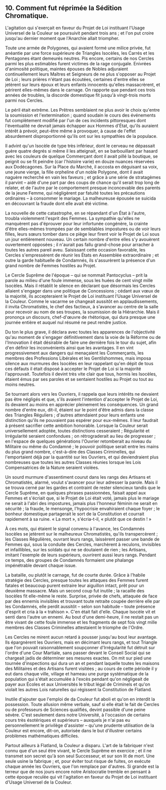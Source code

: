 ## 10. Comment fut réprimée la Sédition Chromatique.

L'agitation qui s'exerçait en faveur du Projet de Loi instituant l'Usage Universel de la Couleur se poursuivit pendant trois ans ; et l'on put croire jusqu'au dernier moment que l'Anarchie allait triompher.

Toute une armée de Polygones, qui avaient formé une milice privée, fut anéantie par une force supérieure de Triangles Isocèles, les Carrés et les Pentagones étant demeurés neutres. Pis encore, certains de nos Cercles parmi les plus estimables furent victimes de la rage conjugale. Enivrées d'animosité politique, maintes épouses de Nobles adjuraient continuellement leurs Maîtres et Seigneurs de ne plus s'opposer au Projet de Loi ; leurs prières n'étant pas écoutées, certaines d'entre elles se jetèrent sur leurs époux et leurs enfants innocents qu'elles massacrèrent, et périrent elles-mêmes dans le carnage. On rapporte que pendant ces trois années de troubles, la discorde domestique fit jusqu'à vingt-trois morts parmi nos Cercles.

Le péril était extrême. Les Prêtres semblaient ne plus avoir le choix qu'entre la soumission et l'extermination ; quand soudain le cours des événements fut complètement modifié par l'un de ces incidents pittoresques dont l'éventualité ne devrait jamais échapper aux Hommes d'État, qu'ils auraient intérêt à prévoir, peut-être même à provoquer, à cause de l'effet absurdement disproportionné qu'ils ont sur les sympathies de la populace.

Il advint qu'un Isocèle de type très inférieur, dont le cerveau ne dépassait guère quatre degrés si même il les atteignait, en se barbouillant par hasard avec les couleurs de quelque Commerçant dont il avait pillé la boutique, se peignit ou se fit peindre (car l'histoire varie) en douze nuances réservées aux Dodécagones. Sur la Place du Marché, il accosta en déguisant sa voix, une jeune vierge, la fille orpheline d'un noble Polygone, dont il avait naguère recherché en vain les faveurs ; et grâce à une série de stratagèmes il parvint – aidé d'une part par des coups de chance qu'il serait trop long de relater, et de l'autre par le comportement presque inconcevable des parents de la jeune Femme, qui négligèrent par fatuité toutes les précautions ordinaires – à consommer le mariage. La malheureuse épousée se suicida en découvrant la fraude dont elle avait été victime.

La nouvelle de cette catastrophe, en se répandant d'un État à l'autre, troubla violemment l'esprit des Femmes. La sympathie qu'elles ne manquèrent pas d'éprouver pour leur infortunée congénère, la crainte d'être elles-mêmes trompées par de semblables impostures ou de voir leurs filles, leurs sœurs tomber dans ce piège leur firent voir le Projet de Loi sous un jour entièrement nouveau. Un certain nombre d'entre elles s'y avouèrent ouvertement opposées ; il n'aurait pas fallu grand-chose pour arracher à toutes les autres pareil aveu. Saisissant cette occasion favorable, les Cercles s'empressèrent de réunir les États en Assemblée extraordinaire ; et outre la garde habituelle de Condamnés, ils s'assurèrent la présence d'un grand nombre de Femmes hostiles au Projet.

Le Cercle Suprême de l'époque – qui se nommait Pantocyclus – prit la parole au milieu d'une foule immense, sous les huées de cent vingt mille Isocèles. Mais il rétablit le silence en déclarant que désormais les Cercles allaient s'engager dans une politique de Concessions ; cédant aux vœux de la majorité, ils accepteraient le Projet de Loi instituant l'Usage Universel de la Couleur. Comme le vacarme se changeait aussitôt en applaudissements, il invita Chromatistès, le chef des factieux, à s'avancer au centre de la salle pour recevoir au nom de ses troupes, la soumission de la Hiérarchie. Mais il prononça un discours, chef-d'œuvre de rhétorique, qui dura presque une journée entière et auquel nul résumé ne peut rendre justice.

Du ton le plus grave, il déclara avec toutes les apparences de l'objectivité qu'au moment de s'engager définitivement dans la voie de la Réforme ou de l'Innovation il était désirable de faire une dernière fois le tour du sujet, afin d'en définir les inconvénients ainsi que les avantages. Il en vint progressivement aux dangers qui menaçaient les Commerçants, les membres des Professions Libérales et les Gentilshommes, mais imposa silence aux murmures des Isocèles en leur rappelant qu'en dépit de tous ces défauts il était disposé à accepter le Projet de Loi si la majorité l'approuvait. Toutefois il devint très vite clair que tous, hormis les Isocèles, étaient émus par ses paroles et se sentaient hostiles au Projet ou tout au moins neutres.

Se tournant alors vers les Ouvriers, il rappela que leurs intérêts ne devaient pas être négligés et que, s'ils avaient l'intention d'accepter le Projet de Loi, ils devaient au moins en apprécier pleinement les conséquences. Un grand nombre d'entre eux, dit-il, étaient sur le point d'être admis dans la classe des Triangles Réguliers ; d'autres attendaient pour leurs enfants une distinction qu'ils ne pouvaient pas espérer pour eux-mêmes. Il leur faudrait à présent sacrifier cette ambition honorable. Lorsque la Couleur serait universellement adoptée, toutes distinctions cesseraient ; Régularité et Irrégularité seraient confondues ; on rétrograderait au lieu de progresser ; en l'espace de quelques générations l'Ouvrier retomberait au niveau du Militaire ou même du Condamné ; le pouvoir politique serait entre les mains du plus grand nombre, c'est-à-dire des Classes Criminelles, qui l'emportaient déjà par la quantité sur les Ouvriers, et qui deviendraient plus nombreuses que toutes les autres Classes réunies lorsque les Lois Compensatrices de la Nature seraient violées.

Un sourd murmure d'assentiment courut dans les rangs des Artisans et Chromatistès, alarmé, voulut s'avancer pour leur adresser la parole. Mais il se trouva cerné par les gardes et contraint de rester silencieux tandis que le Cercle Suprême, en quelques phrases passionnées, faisait appel aux Femmes et s'écriait que, si le Projet de Loi était voté, jamais plus le mariage ne serait à l'abri des impostures, jamais plus l'honneur féminin ne serait en sécurité ; la fraude, le mensonge, l'hypocrisie envahiraient chaque foyer ; le bonheur domestique partagerait le sort de la Constitution et courrait rapidement à sa ruine. « La mort », s'écria-t-il, « plutôt que ce destin ! »

À ces mots, qui étaient le signal convenu à l'avance, les Condamnés Isocèles se jetèrent sur le malheureux Chromatistès, qu'ils transpercèrent ; les Classes Régulières, ouvrant leurs rangs, laissèrent passer une bande de Femmes qui, sous la conduite des Cercles, marchèrent à reculons, invisibles et infaillibles, sur les soldats qui ne se doutaient de rien ; les Artisans, imitant l'exemple de leurs supérieurs, ouvrirent aussi leurs rangs. Pendant ce temps, des groupes de Condamnés formaient une phalange impénétrable devant chaque issue.

La bataille, ou plutôt le carnage, fut de courte durée. Grâce à l'habile stratégie des Cercles, presque toutes les attaques des Femmes furent fatales et beaucoup purent extraire leur aiguillon intact, prêt pour un deuxième massacre. Mais un second coup fut inutile ; la racaille des Isocèles fit elle-même le reste. Surprise, privée de chefs, attaquée de face par des ennemis invisibles et trouvant toute retraite coupée derrière elle par les Condamnés, elle perdit aussitôt – selon son habitude – toute présence d'esprit et cria à la « trahison ». C'en était fait d'elle. Chaque Isocèle vit et senti dans l'autre un ennemi. Au bout d'une demi-heure, il ne restait pas un être vivant de cette foule immense et les fragments de sept fois vingt mille membres des Classes Criminelles attestaient le triomphe de l'Ordre.

Les Cercles ne mirent aucun retard à pousser jusqu'au bout leur avantage. Ils épargnèrent les Ouvriers, mais en décimant leurs rangs, et tout Triangle que l'on pouvait raisonnablement soupçonner d'Irrégularité fut détruit sur l'ordre d'une Cour Martiale, sans passer devant le Conseil Social qui se chargeait jadis de déterminer ses mesures exactes. On mit sur pied une tournée d'inspections qui dura un an et pendant laquelle toutes les maisons des Militaires et des Artisans furent visitées ; au cours de cette période il y eut dans chaque ville, village et hameau une purge systématique de la population qui s'était accumulée à l'excès pendant qu'on négligeait de payer aux Écoles et aux Universités le tribut légal de Criminels et qu'on violait les autres Lois naturelles qui régissent la Constitution de Flatland.

Inutile d'ajouter que l'emploi de da Couleur fut aboli et qu'on en interdit la possession. Toute allusion même verbale, sauf si elle était le fait de Cercles ou de professeurs de Sciences qualifiés, devint passible d'une peine sévère. C'est seulement dans notre Université, à l'occasion de certains cours très ésotériques et supérieurs – auxquels je n'ai pas eu personnellement le privilège d'assister – qu'une prudente utilisation de la Couleur est encore, dit-on, autorisée dans le but d'illustrer certains problèmes mathématiques difficiles.

Partout ailleurs à Flatland, la Couleur a disparu. L'art de la fabriquer n'est connu que d'un seul être vivant, le Cercle Suprême en exercice ; et il ne transmet son secret qu'à son seul Successeur, et sur son lit de mort. Une seule usine la fabrique ; et, pour éviter tout risque de fuites, on exécute chaque année les Ouvriers, que l'on remplace par d'autres. Si grande est la terreur que de nos jours encore notre Aristocratie tremble en pensant à cette époque reculée qui vit l'agitation en faveur du Projet de Loi instituant d'Usage Universel de la Couleur.


